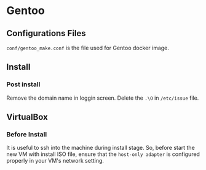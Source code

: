 # Gentoo

## Configurations Files

`conf/gentoo_make.conf` is the file used for Gentoo docker image.

## Install

### Post install

Remove the domain name in loggin screen. Delete the `.\O` in `/etc/issue` file.


## VirtualBox

### Before Install

It is useful to ssh into the machine during install stage. So, before start the
new VM with install ISO file, ensure that the `host-only adapter` is configured
properly in your VM's network setting.



